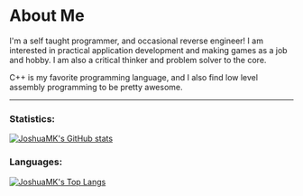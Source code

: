 # About Me

I'm a self taught programmer, and occasional reverse engineer! I am interested in practical application development and making games as a job and hobby. I am also a critical thinker and problem solver to the core.

C++ is my favorite programming language, and I also find low level assembly programming to be pretty awesome.

---

### Statistics:

[![JoshuaMK's GitHub stats](https://github-readme-stats.vercel.app/api?username=JoshuaMKW&theme=vision-friendly-dark)](https://github.com/JoshuaMKW/github-readme-stats)

### Languages:

[![JoshuaMK's Top Langs](https://github-readme-stats.vercel.app/api/top-langs/?username=JoshuaMKW&layout=compact&theme=vision-friendly-dark)](https://github.com/anuraghazra/github-readme-stats)
